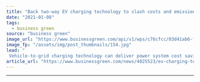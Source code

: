 ```yaml
---
title: "Back two-way EV charging technology to slash costs and emissions, white paper urges"
date: "2021-01-08"
tags: 
  - business green
source: "business green"
image_url: "https://www.businessgreen.com/api/v1/wps/c76cfcc/03d41ab6-fe35-4260-979c-99da729c5f7c/2/Nissan-Leaf-185x114.jpg"
image_fp: "/assets/img/post_thumbnails/154.jpg"
lead: "
 Vehicle-to-grid charging technology can deliver power system cost savings of almost £900m while helping slash the carbon intensity of electric vehicles, a new white paper backed by BEIS and EV manufacturer Nissan argues ..."
article_url: "https://www.businessgreen.com/news/4025523/ev-charging-technology-slash-costs-emissions-white-paper-urges"
---
```


---
